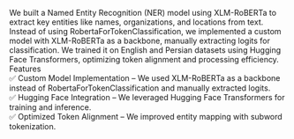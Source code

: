 We built a Named Entity Recognition (NER) model using XLM-RoBERTa to extract key entities like names, organizations, and locations from text. Instead of using RobertaForTokenClassification, we implemented a custom model with XLM-RoBERTa as a backbone, manually extracting logits for classification. We trained it on English and Persian datasets using Hugging Face Transformers, optimizing token alignment and processing efficiency.
</br>Features
</br>✅ Custom Model Implementation – We used XLM-RoBERTa as a backbone instead of RobertaForTokenClassification and manually extracted logits.
</br>✅ Hugging Face Integration – We leveraged Hugging Face Transformers for training and inference.
</br>✅ Optimized Token Alignment – We improved entity mapping with subword tokenization.

